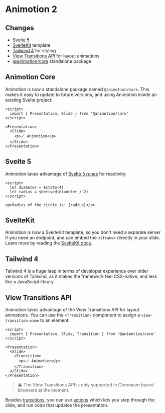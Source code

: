 # Animotion 2

## Changes

- [Svelte 5](https://svelte-5-preview.vercel.app/)
- [SvelteKit](https://kit.svelte.dev/) template
- [Tailwind 4](https://tailwindcss.com/blog/tailwindcss-v4-alpha) for styling
- [View Transitions API](https://developer.chrome.com/docs/web-platform/view-transitions) for layout animations
- [@animotion/core](https://www.npmjs.com/package/@animotion/core) standalone package

## Animotion Core

Animotion is now a standalone package named `@animotion/core`. This makes it easy to update to future versions, and using Animotion inside an existing Svelte project:

```svelte
<script>
  import { Presentation, Slide } from '@animotion/core'
</script>

<Presentation>
  <Slide>
    <p>🪄 Animotion</p>
  </Slide>
</Presentation>
```

## Svelte 5

Animotion takes advantage of [Svelte 5 runes](https://svelte-5-preview.vercel.app/docs/runes) for reactivity:

```svelte
<script>
  let diameter = $state(4)
  let radius = $derived(diameter / 2)
</script>

<p>Radius of the circle is: {radius}</p>
```

## SvelteKit

Animotion is now a SvelteKit template, so you don't need a separate server if you need an endpoint, and can embed the `<iframe>` directly in your slide. Learn more by reading the [SvelteKit docs](https://kit.svelte.dev/docs/introduction).

## Tailwind 4

Tailwind 4 is a huge leap in terms of developer experience over older versions of Tailwind, as it makes the framework feel CSS-native, and less like a JavaScript library.

## View Transitions API

Animotion takes advantage of the View Transitions API for layout animations. You can use the `<Transition>` component to assign a `view-transition-name` to an element: 

```svelte
<script>
  import { Presentation, Slide, Transition } from '@animotion/core'
</script>

<Presentation>
  <Slide>
    <Transition>
      <p>🪄 Animotion</p>
    </Transition>
  </Slide>
</Presentation>
```

> ⚠️ The View Transitions API is only supported in Chromium based browsers at the moment. 

Besides [transitions](/docs/transitions), you can use [actions](/docs/actions) which lets you step through the slide, and run code that updates the presentation.